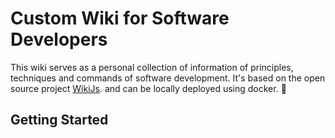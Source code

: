 # Custom Wiki for Software Developers

This wiki serves as a personal collection of information of principles, techniques and commands of software development.
It's based on the open source project [WikiJs](https://github.com/requarks/wiki). and can be locally deployed using docker. :rocket:

## Getting Started



